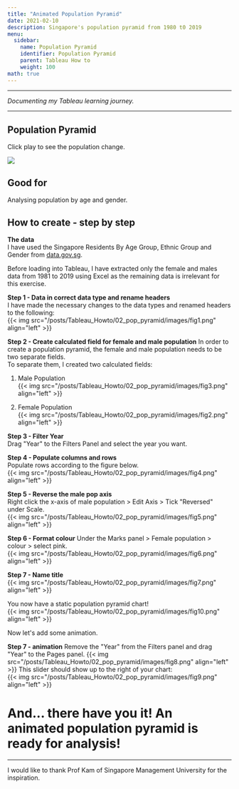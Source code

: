 ```yaml
---
title: "Animated Population Pyramid"
date: 2021-02-10
description: Singapore's population pyramid from 1980 t0 2019
menu:
  sidebar:
    name: Population Pyramid
    identifier: Population Pyramid
    parent: Tableau How to
    weight: 100
math: true
---
```


---

*Documenting my Tableau learning journey.*

---

## Population Pyramid

Click play to see the population change.

<div class='tableauPlaceholder' id='viz1612900169018' style='position: relative'><noscript><a href='#'><img alt=' ' src='https:&#47;&#47;public.tableau.com&#47;static&#47;images&#47;Si&#47;Singaporespopulationpyramid&#47;Dashboard1&#47;1_rss.png' style='border: none' /></a></noscript><object class='tableauViz'  style='display:none;'><param name='host_url' value='https%3A%2F%2Fpublic.tableau.com%2F' /> <param name='embed_code_version' value='3' /> <param name='path' value='views&#47;Singaporespopulationpyramid&#47;Dashboard1?:language=en&amp;:embed=y&amp;:display_count=y&amp;publish=yes' /> <param name='toolbar' value='yes' /><param name='static_image' value='https:&#47;&#47;public.tableau.com&#47;static&#47;images&#47;Si&#47;Singaporespopulationpyramid&#47;Dashboard1&#47;1.png' /> <param name='animate_transition' value='yes' /><param name='display_static_image' value='yes' /><param name='display_spinner' value='yes' /><param name='display_overlay' value='yes' /><param name='display_count' value='yes' /><param name='language' value='en' /><param name='filter' value='publish=yes' /></object></div>                <script type='text/javascript'>                    var divElement = document.getElementById('viz1612900169018');                    var vizElement = divElement.getElementsByTagName('object')[0];                    if ( divElement.offsetWidth > 800 ) { vizElement.style.width='100%';vizElement.style.height=(divElement.offsetWidth*0.75)+'px';} else if ( divElement.offsetWidth > 500 ) { vizElement.style.width='100%';vizElement.style.height=(divElement.offsetWidth*0.75)+'px';} else { vizElement.style.width='100%';vizElement.style.height='727px';}                     var scriptElement = document.createElement('script');                    scriptElement.src = 'https://public.tableau.com/javascripts/api/viz_v1.js';                    vizElement.parentNode.insertBefore(scriptElement, vizElement);                </script>


## Good for
Analysing population by age and gender.

## How to create - step by step
**The data**  
I have used the Singapore Residents By Age Group, Ethnic Group and Gender from [data.gov.sg](https://data.gov.sg/dataset/resident-population-by-ethnicity-gender-and-age-group?view_id=8ff89d3f-48c8-46e4-8a4d-a8b9f152976f&resource_id=f9dbfc75-a2dc-42af-9f50-425e4107ae84).  

Before loading into Tableau, I have extracted only the female and males data from 1981 to 2019 using Excel as the remaining data is irrelevant for this exercise.  

**Step 1 - Data in correct data type and rename headers**   
I have made the necessary changes to the data types and renamed headers to the following:  
{{< img src="/posts/Tableau_Howto/02_pop_pyramid/images/fig1.png" align="left" >}}

**Step 2 - Create calculated field for female and male population**
In order to create a population pyramid, the female and male population needs to be two separate fields.  
To separate them, I created two calculated fields:
1) Male Population  
{{< img src="/posts/Tableau_Howto/02_pop_pyramid/images/fig3.png" align="left" >}}

2) Female Population  
{{< img src="/posts/Tableau_Howto/02_pop_pyramid/images/fig2.png" align="left" >}}

**Step 3 - Filter Year**  
Drag "Year" to the Filters Panel and select the year you want.  

**Step 4 - Populate columns and rows**   
Populate rows according to the figure below.  
{{< img src="/posts/Tableau_Howto/02_pop_pyramid/images/fig4.png" align="left" >}}

**Step 5 - Reverse the male pop axis**  
Right click the x-axis of male population > Edit Axis > Tick "Reversed" under Scale.  
{{< img src="/posts/Tableau_Howto/02_pop_pyramid/images/fig5.png" align="left" >}}

**Step 6 - Format colour**
Under the Marks panel > Female population > colour > select pink.  
{{< img src="/posts/Tableau_Howto/02_pop_pyramid/images/fig6.png" align="left" >}}

**Step 7 - Name title**  
{{< img src="/posts/Tableau_Howto/02_pop_pyramid/images/fig7.png" align="left" >}}

You now have a static population pyramid chart!  
{{< img src="/posts/Tableau_Howto/02_pop_pyramid/images/fig10.png" align="left" >}}

Now let's add some animation.

**Step 7 - animation**
Remove the "Year" from the Filters panel and drag "Year" to the Pages panel.
{{< img src="/posts/Tableau_Howto/02_pop_pyramid/images/fig8.png" align="left" >}}
This slider should show up to the right of your chart:  
{{< img src="/posts/Tableau_Howto/02_pop_pyramid/images/fig9.png" align="left" >}}


# And... there have you it! An animated population pyramid is ready for analysis!  

---
I would like to thank Prof Kam of Singapore Management University for the inspiration.
